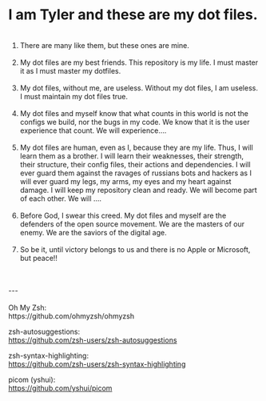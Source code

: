<h1>I am Tyler and these are my dot files. </h1> 

<p>
  <ol>    
    <br><li>There are many like them, but these ones are mine.</li>
    <br><li>My dot files are my best friends. This repository is my life. I must master it as I must master my dotfiles.</li>
    <br><li>My dot files, without me, are useless. Without my dot files, I am useless. I must maintain my dot files true. </li>
    <br><li>My dot files and myself know that what counts in this world is not the configs we build, nor the bugs in my code. We know that it is the user experience that count. We will experience….</li>
    <br><li>My dot files are human, even as I, because they are my life. Thus, I will learn them as a brother. I will learn their weaknesses, their strength, their structure, their config files, their actions and dependencies. I will ever guard them against the ravages of russians bots and hackers as I will ever guard my legs, my arms, my eyes and my heart against damage. I will keep my repository clean and ready. We will become part of each other. We will ….</li>
    <br><li>Before God, I swear this creed. My dot files and myself are the defenders of the open source movement. We are the masters of our enemy. We are the saviors of the digital age.</li>
    <br><li>So be it, until victory belongs to us and there is no Apple or Microsoft, but peace!!</li>
  </ol>
  <br><br>---
  <br><br>
  Oh My Zsh:
  <br>https://github.com/ohmyzsh/ohmyzsh

  zsh-autosuggestions:
  <br>https://github.com/zsh-users/zsh-autosuggestions

  zsh-syntax-highlighting:
  <br>https://github.com/zsh-users/zsh-syntax-highlighting

  picom (yshui):
  <br>https://github.com/yshui/picom
  </p>
